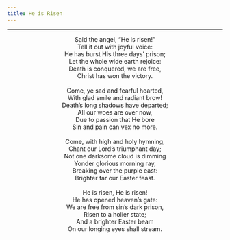 ```yaml
---
title: He is Risen
---
```


---
<center>
Said the angel, “He is risen!”<br/>
Tell it out with joyful voice:<br/>
He has burst His three days’ prison;<br/>
Let the whole wide earth rejoice:<br/>
Death is conquered, we are free,<br/>
Christ has won the victory.<br/>
<br/>
Come, ye sad and fearful hearted,<br/>
With glad smile and radiant brow!<br/>
Death’s long shadows have departed;<br/>
All our woes are over now,<br/>
Due to passion that He bore<br/>
Sin and pain can vex no more.<br/>
<br/>
Come, with high and holy hymning,<br/>
Chant our Lord’s triumphant day;<br/>
Not one darksome cloud is dimming<br/>
Yonder glorious morning ray,<br/>
Breaking over the purple east:<br/>
Brighter far our Easter feast.<br/>
<br/>
He is risen, He is risen!<br/>
He has opened heaven’s gate:<br/>
We are free from sin’s dark prison,<br/>
Risen to a holier state;<br/>
And a brighter Easter beam<br/>
On our longing eyes shall stream.
</center>